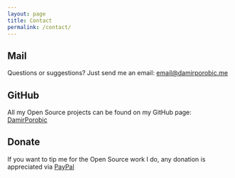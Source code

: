 ```yaml
---
layout: page
title: Contact
permalink: /contact/
---
```


## Mail
Questions or suggestions? Just send me an email: [email@damirporobic.me](mailto:email@damirporobic.me)

## GitHub
All my Open Source projects can be found on my GitHub page: [DamirPorobic](https://github.com/DamirPorobic)

## Donate
If you want to tip me for the Open Source work I do, any donation is appreciated via [PayPal](https://www.paypal.me/damirporobic)

